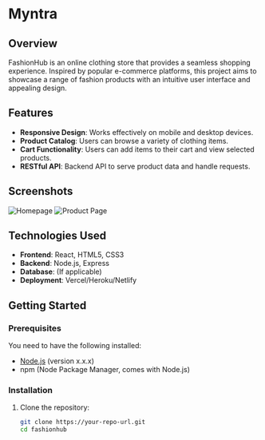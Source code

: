 # Myntra

## Overview
FashionHub is an online clothing store that provides a seamless shopping experience. Inspired by popular e-commerce platforms, this project aims to showcase a range of fashion products with an intuitive user interface and appealing design.

## Features
- **Responsive Design**: Works effectively on mobile and desktop devices.
- **Product Catalog**: Users can browse a variety of clothing items.
- **Cart Functionality**: Users can add items to their cart and view selected products.
- **RESTful API**: Backend API to serve product data and handle requests.

## Screenshots
![Homepage](path/to/screenshot1.png)
![Product Page](path/to/screenshot2.png)

## Technologies Used
- **Frontend**: React, HTML5, CSS3
- **Backend**: Node.js, Express
- **Database**: (If applicable)
- **Deployment**: Vercel/Heroku/Netlify

## Getting Started

### Prerequisites
You need to have the following installed:
- [Node.js](https://nodejs.org/) (version x.x.x)
- npm (Node Package Manager, comes with Node.js)

### Installation
1. Clone the repository:
   ```bash
   git clone https://your-repo-url.git
   cd fashionhub
